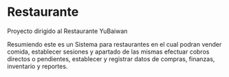 # Restaurante
Proyecto dirigido al Restaurante YuBaiwan

Resumiendo este es un Sistema para restaurantes en el cual podran vender comida, establecer sesiones y apartado de las mismas efectuar cobros directos o pendientes, establecer y registrar datos de compras, finanzas, inventario y reportes.
